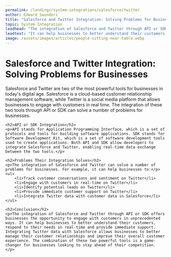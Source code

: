 ```yaml
---
permalink: /landings/system-integrations/salesforce/twitter
author: Edward Saunders
title: "Salesforce and Twitter Integration: Solving Problems for Businesses"
topic: System Integration
leadhead: "The integration of Salesforce and Twitter through API or SDK offers businesses the opportunity to engage with customers in unprecedented ways"
leadtext: "It can help businesses to better understand their customers, respond to their needs in real-time and provide immediate support. Integrating Twitter data with Salesforce allows businesses to better manage their customer relationships and improve their overall customer experience. The combination of these two powerful tools is a game-changer for businesses looking to stay ahead of their competition."
image: /assets/images/articles/people-sitting-near-table.webp
---
```

<div class="arttext">	<h1>Salesforce and Twitter Integration: Solving Problems for Businesses</h1>
	<p>Salesforce and Twitter are two of the most powerful tools for businesses in today's digital age. Salesforce is a cloud-based customer relationship management software, while Twitter is a social media platform that allows businesses to engage with customers in real time. The integration of these two tools through API or SDK can solve a number of problems for businesses.</p>

	<h2>API or SDK Integration</h2>
	<p>API stands for Application Programming Interface, which is a set of protocols and tools for building software applications. SDK stands for Software Development Kit, which is a set of software development tools used to create applications. Both API and SDK allow developers to integrate Salesforce and Twitter, enabling real-time data exchange between the two tools.</p>

	<h2>Problems Their Integration Solves</h2>
	<p>The integration of Salesforce and Twitter can solve a number of problems for businesses. For example, it can help businesses to:</p>
	<ul>
		<li>Track customer conversations and sentiment on Twitter</li>
		<li>Engage with customers in real-time on Twitter</li>
		<li>Identify potential leads on Twitter</li>
		<li>Provide immediate customer support on Twitter</li>
		<li>Integrate Twitter data with customer data in Salesforce</li>
	</ul>

	<h2>Conclusion</h2>
	<p>The integration of Salesforce and Twitter through API or SDK offers businesses the opportunity to engage with customers in unprecedented ways. It can help businesses to better understand their customers, respond to their needs in real-time and provide immediate support. Integrating Twitter data with Salesforce allows businesses to better manage their customer relationships and improve their overall customer experience. The combination of these two powerful tools is a game-changer for businesses looking to stay ahead of their competition. </p>
</div>